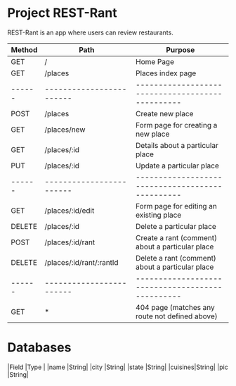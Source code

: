 # Project REST-Rant

REST-Rant is an app where users can review restaurants.

|Method|Path                    |Purpose                                         |
|------|------------------------|------------------------------------------------|
|GET   |/                       |Home Page                                       |
|GET   |/places                 |Places index page                               |
|------|------------------------|------------------------------------------------|
|POST  |/places                 |Create new place                                |
|GET   |/places/new             |Form page for creating a new place              |
|GET   |/places/:id             |Details about a particular place                |
|PUT   |/places/:id             |Update a particular place                       |
|------|------------------------|------------------------------------------------|
|GET   |/places/:id/edit        |Form page for editing an existing place         |
|DELETE|/places/:id             |Delete a particular place                       |
|POST  |/places/:id/rant        |Create a rant (comment) about a particular place|
|DELETE|/places/:id/rant/:rantld|Delete a rant (comment) about a particular place|
|------|------------------------|------------------------------------------------|
|GET   | *                      |404 page (matches any route not defined above)  |

# Databases

|Field   |Type  |
|name    |String|
|city    |String|
|state   |String|
|cuisines|String|
|pic     |String|
